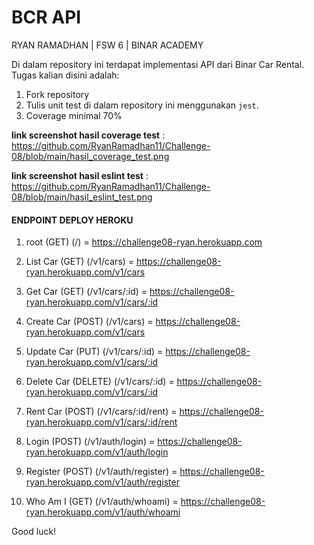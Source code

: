 # BCR API

 RYAN RAMADHAN | FSW 6 | BINAR ACADEMY

Di dalam repository ini terdapat implementasi API dari Binar Car Rental.
Tugas kalian disini adalah:
1. Fork repository
2. Tulis unit test di dalam repository ini menggunakan `jest`.
3. Coverage minimal 70%

**link screenshot hasil coverage test** : https://github.com/RyanRamadhan11/Challenge-08/blob/main/hasil_coverage_test.png

**link screenshot hasil eslint test** : https://github.com/RyanRamadhan11/Challenge-08/blob/main/hasil_eslint_test.png


#### ENDPOINT DEPLOY HEROKU

1. root (GET) (/) = https://challenge08-ryan.herokuapp.com
2. List Car (GET) (/v1/cars)  = https://challenge08-ryan.herokuapp.com/v1/cars
3. Get Car (GET) (/v1/cars/:id) = https://challenge08-ryan.herokuapp.com/v1/cars/:id
4. Create Car (POST) (/v1/cars) = https://challenge08-ryan.herokuapp.com/v1/cars
5. Update Car (PUT) (/v1/cars/:id) = https://challenge08-ryan.herokuapp.com/v1/cars/:id
6. Delete Car (DELETE) (/v1/cars/:id) = https://challenge08-ryan.herokuapp.com/v1/cars/:id
7. Rent Car (POST) (/v1/cars/:id/rent) = https://challenge08-ryan.herokuapp.com/v1/cars/:id/rent

8. Login (POST) (/v1/auth/login) = https://challenge08-ryan.herokuapp.com/v1/auth/login
9. Register (POST) (/v1/auth/register) = https://challenge08-ryan.herokuapp.com/v1/auth/register
10. Who Am I (GET) (/v1/auth/whoami) = https://challenge08-ryan.herokuapp.com/v1/auth/whoami


Good luck!
